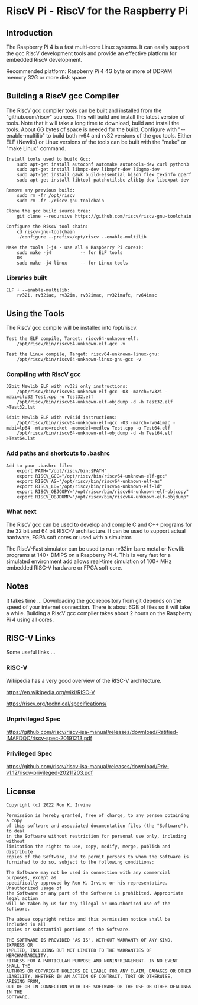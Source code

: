 # RiscV Pi - RiscV for the Raspberry Pi

## Introduction
The Raspberry Pi 4 is a fast multi-core Linux systems. It can easily support the gcc RiscV development tools
and provide an effective platform for embedded RiscV development.

Recommended platform:
    Raspberry Pi 4
    4G byte or more of DDRAM memory
    32G or more disk space

## Building a RiscV gcc Compiler
The RiscV gcc compiler tools can be built and installed from the "github.com/riscv" sources. This will build and install the latest version of tools. Note that it will take a long time to download, build and install the tools. About 6G bytes of space is needed for the build.
Configure with "--enable-multilib" to build both rv64 and rv32 versions of the gcc tools.
Either ELF (Newlib) or Linux versions of the tools can be built with the "make" or "make Linux" command.
```
Install tools used to build Gcc:
    sudo apt-get install autoconf automake autotools-dev curl python3
	sudo apt-get install libmpc-dev libmpfr-dev libgmp-dev
    sudo apt-get install gawk build-essential bison flex texinfo gperf
    sudo apt-get install libtool patchutilsbc zlib1g-dev libexpat-dev

Remove any previous build:
    sudo rm -fr /opt/riscv
    sudo rm -fr ./riscv-gnu-toolchain

Clone the gcc build source tree:
    git clone --recursive https://github.com/riscv/riscv-gnu-toolchain

Configure the RiscV tool chain:
    cd riscv-gnu-toolchain
    ./configure --prefix=/opt/riscv --enable-multilib

Make the tools (-j4 - use all 4 Raspberry Pi cores):
    sudo make -j4           -- for ELF tools
    OR
    sudo make -j4 linux     -- for Linux tools
```
### Libraries built
```
ELF + --enable-multilib:
    rv32i, rv32iac, rv32im, rv32imac, rv32imafc, rv64imac
```

## Using the Tools
The RiscV gcc compile will be installed into /opt/riscv.
```
Test the ELF compile, Target: riscv64-unknown-elf:
    /opt/riscv/bin/riscv64-unknown-elf-gcc -v

Test the Linux compile, Target: riscv64-unknown-linux-gnu:
    /opt/riscv/bin/riscv64-unknown-linux-gnu-gcc -v
```
### Compiling with RiscV gcc
```
32bit Newlib ELF with rv32i only instructions:
    /opt/riscv/bin/riscv64-unknown-elf-gcc -O3 -march=rv32i -mabi=ilp32 Test.cpp -o Test32.elf
    /opt/riscv/bin/riscv64-unknown-elf-objdump -d -h Test32.elf >Test32.lst

64bit Newlib ELF with rv64id instructions:
    /opt/riscv/bin/riscv64-unknown-elf-gcc -O3 -march=rv64imac -mabi=lp64 -mtune=rocket -mcmodel=medlow Test.cpp -o Test64.elf
    /opt/riscv/bin/riscv64-unknown-elf-objdump -d -h Test64.elf >Test64.lst
```

### Add paths and shortcuts to .bashrc
```
Add to your .bashrc file:
    export PATH="/opt/riscv/bin:$PATH"
    export RISCV_GCC="/opt/riscv/bin/riscv64-unknown-elf-gcc"
    export RISCV_AS="/opt/riscv/bin/riscv64-unknown-elf-as"
    export RISCV_LD="/opt/riscv/bin/riscv64-unknown-elf-ld"
    export RISCV_OBJCOPY="/opt/riscv/bin/riscv64-unknown-elf-objcopy"
    export RISCV_OBJDUMP="/opt/riscv/bin/riscv64-unknown-elf-objdump"
```
### What next
The RiscV gcc can be used to develop and compile C and C++ programs for the 32 bit and 64 bit RISC-V architecture. It can be used to support actual hardware, FGPA soft cores or used with a simulator.

The RiscV-Fast simulator can be used to run rv32im bare metal or Newlib programs at 140+ DMIPS on a Raspberry Pi 4. This is very fast for a simulated environment add allows real-time simulation of 100+ MHz embedded RISC-V hardware or FPGA soft core.

## Notes
It takes time ... Downloading the gcc repository from git depends on the speed of your internet connection. There is about 6GB of files so it will take a while. Building a RiscV gcc compiler takes about 2 hours on the Raspberry Pi 4 using all cores.

## RISC-V Links
Some useful links ...

### RISC-V
Wikipedia has a very good overview of the RISC-V architecture.

https://en.wikipedia.org/wiki/RISC-V

https://riscv.org/technical/specifications/

### Unprivileged Spec
https://github.com/riscv/riscv-isa-manual/releases/download/Ratified-IMAFDQC/riscv-spec-20191213.pdf

### Privileged Spec
https://github.com/riscv/riscv-isa-manual/releases/download/Priv-v1.12/riscv-privileged-20211203.pdf


## License

    Copyright (c) 2022 Ron K. Irvine
    
    Permission is hereby granted, free of charge, to any person obtaining a copy
    of this software and associated documentation files (the "Software"), to deal
    in the Software without restriction for personal use only, including without
    limitation the rights to use, copy, modify, merge, publish and distribute
    copies of the Software, and to permit persons to whom the Software is
    furnished to do so, subject to the following conditions:
    
    The Software may not be used in connection with any commercial purposes, except as
    specifically approved by Ron K. Irvine or his representative. Unauthorized usage of
    the Software or any part of the Software is prohibited. Appropriate legal action
    will be taken by us for any illegal or unauthorized use of the Software.
    
    The above copyright notice and this permission notice shall be included in all
    copies or substantial portions of the Software.
    
    THE SOFTWARE IS PROVIDED "AS IS", WITHOUT WARRANTY OF ANY KIND, EXPRESS OR
    IMPLIED, INCLUDING BUT NOT LIMITED TO THE WARRANTIES OF MERCHANTABILITY,
    FITNESS FOR A PARTICULAR PURPOSE AND NONINFRINGEMENT. IN NO EVENT SHALL THE
    AUTHORS OR COPYRIGHT HOLDERS BE LIABLE FOR ANY CLAIM, DAMAGES OR OTHER
    LIABILITY, WHETHER IN AN ACTION OF CONTRACT, TORT OR OTHERWISE, ARISING FROM,
    OUT OF OR IN CONNECTION WITH THE SOFTWARE OR THE USE OR OTHER DEALINGS IN THE
    SOFTWARE.
